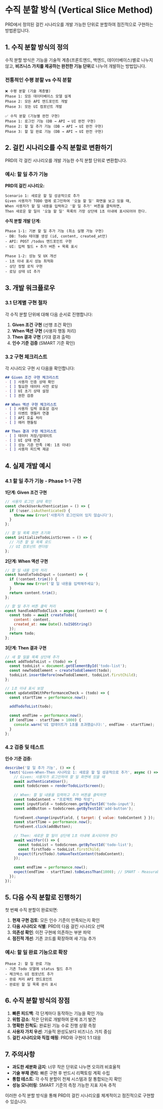 # 수직 분할 방식 (Vertical Slice Method)

PRD에서 정의된 걸킨 시나리오를 개발 가능한 단위로 분할하여 점진적으로 구현하는 방법론입니다.

## 1. 수직 분할 방식의 정의

수직 분할 방식은 기능을 기술적 계층(프론트엔드, 백엔드, 데이터베이스)별로 나누지 않고, **비즈니스 가치를 제공하는 완전한 기능 단위**로 나누어 개발하는 방법입니다.

### 전통적인 수평 분할 vs 수직 분할
```
❌ 수평 분할 (기술 계층별)
Phase 1: 모든 데이터베이스 모델 설계
Phase 2: 모든 API 엔드포인트 개발  
Phase 3: 모든 UI 컴포넌트 개발

✅ 수직 분할 (기능별 완전 구현)
Phase 1: 로그인 기능 (DB → API → UI 완전 구현)
Phase 2: 할 일 추가 기능 (DB → API → UI 완전 구현)
Phase 3: 할 일 완료 기능 (DB → API → UI 완전 구현)
```

## 2. 걸킨 시나리오를 수직 분할로 변환하기

PRD의 각 걸킨 시나리오를 개발 가능한 수직 분할 단위로 변환합니다.

### 예시: 할 일 추가 기능

**PRD의 걸킨 시나리오:**
```gherkin
Scenario 1: 새로운 할 일 성공적으로 추가
Given 사용자가 TODO 앱에 로그인하여 '오늘 할 일' 화면을 보고 있을 때,
When 사용자가 할 일 내용을 입력하고 '할 일 추가' 버튼을 클릭하면,
Then 새로운 할 일이 '오늘 할 일' 목록의 가장 상단에 1초 이내에 표시되어야 한다.
```

**수직 분할 개발 단계:**
```
Phase 1-1: 기본 할 일 추가 기능 (최소 실행 가능 구현)
- DB: Todo 테이블 생성 (id, content, created_at만)
- API: POST /todos 엔드포인트 구현
- UI: 입력 필드 + 추가 버튼 + 목록 표시

Phase 1-2: 성능 및 UX 개선
- 1초 이내 표시 성능 최적화
- 상단 정렬 로직 구현
- 로딩 상태 UI 추가
```

## 3. 개발 워크플로우

### 3.1 단계별 구현 절차

각 수직 분할 단위에 대해 다음 순서로 진행합니다:

1. **Given 조건 구현** (선행 조건 확인)
2. **When 액션 구현** (사용자 행동 처리)
3. **Then 결과 구현** (기대 결과 출력)
4. **인수 기준 검증** (SMART 기준 확인)

### 3.2 구현 체크리스트

각 시나리오 구현 시 다음을 확인합니다:

```markdown
## Given 조건 구현 체크리스트
- [ ] 사용자 인증 상태 확인
- [ ] 필요한 데이터 사전 로딩
- [ ] UI 초기 상태 설정
- [ ] 권한 검증

## When 액션 구현 체크리스트  
- [ ] 사용자 입력 유효성 검사
- [ ] 이벤트 핸들러 연결
- [ ] API 호출 처리
- [ ] 에러 핸들링

## Then 결과 구현 체크리스트
- [ ] 데이터 저장/업데이트
- [ ] UI 상태 변경
- [ ] 성능 기준 만족 (예: 1초 이내)
- [ ] 사용자 피드백 제공
```

## 4. 실제 개발 예시

### 4.1 할 일 추가 기능 - Phase 1-1 구현

**1단계: Given 조건 구현**
```javascript
// 사용자 로그인 상태 확인
const checkUserAuthentication = () => {
  if (!user.isAuthenticated) {
    throw new Error('사용자가 로그인되어 있지 않습니다');
  }
};

// 할 일 목록 화면 초기화
const initializeTodoListScreen = () => {
  // 기존 할 일 목록 로드
  // UI 컴포넌트 렌더링
};
```

**2단계: When 액션 구현**
```javascript
// 할 일 내용 입력 처리
const handleTodoInput = (content) => {
  if (!content.trim()) {
    throw new Error('할 일 내용을 입력해주세요');
  }
  return content.trim();
};

// 할 일 추가 버튼 클릭 처리
const handleAddTodoClick = async (content) => {
  const todo = await createTodo({
    content: content,
    created_at: new Date().toISOString()
  });
  return todo;
};
```

**3단계: Then 결과 구현**
```javascript
// 새 할 일을 목록 상단에 추가
const addTodoToList = (todo) => {
  const todoList = document.getElementById('todo-list');
  const newTodoElement = createTodoElement(todo);
  todoList.insertBefore(newTodoElement, todoList.firstChild);
};

// 1초 이내 표시 보장
const updateUIWithPerformanceCheck = (todo) => {
  const startTime = performance.now();
  
  addTodoToList(todo);
  
  const endTime = performance.now();
  if (endTime - startTime > 1000) {
    console.warn('UI 업데이트가 1초를 초과했습니다:', endTime - startTime);
  }
};
```

### 4.2 검증 및 테스트

**인수 기준 검증:**
```javascript
describe('할 일 추가 기능', () => {
  test('Given-When-Then 시나리오 1: 새로운 할 일 성공적으로 추가', async () => {
    // Given: 사용자가 로그인하여 할 일 화면에 있을 때
    await authenticateUser();
    const todoScreen = renderTodoListScreen();
    
    // When: 할 일 내용을 입력하고 추가 버튼을 클릭하면
    const todoContent = "프로젝트 PRD 작성";
    const inputField = todoScreen.getByTestId('todo-input');
    const addButton = todoScreen.getByTestId('add-button');
    
    fireEvent.change(inputField, { target: { value: todoContent } });
    const startTime = performance.now();
    fireEvent.click(addButton);
    
    // Then: 새로운 할 일이 상단에 1초 이내에 표시되어야 한다
    await waitFor(() => {
      const todoList = todoScreen.getByTestId('todo-list');
      const firstTodo = todoList.firstChild;
      expect(firstTodo).toHaveTextContent(todoContent);
    });
    
    const endTime = performance.now();
    expect(endTime - startTime).toBeLessThan(1000); // SMART - Measurable
  });
});
```

## 5. 다음 수직 분할로 진행하기

첫 번째 수직 분할이 완료되면:

1. **현재 구현 검토**: 모든 인수 기준이 만족되는지 확인
2. **다음 시나리오 식별**: PRD의 다음 걸킨 시나리오 선택
3. **의존성 확인**: 이전 구현에 의존하는 부분 파악
4. **점진적 개선**: 기존 코드를 확장하여 새 기능 추가

### 예시: 할 일 완료 기능으로 확장

```
Phase 2: 할 일 완료 기능
- 기존 Todo 모델에 status 필드 추가
- 체크박스 UI 컴포넌트 추가  
- 완료 처리 API 엔드포인트
- 완료된 할 일 목록 분리 표시
```

## 6. 수직 분할 방식의 장점

1. **빠른 피드백**: 각 단계마다 동작하는 기능을 확인 가능
2. **위험 감소**: 작은 단위로 개발하여 문제 조기 발견
3. **명확한 진척도**: 완료된 기능 수로 진행 상황 측정
4. **사용자 가치 우선**: 기술적 완성도보다 비즈니스 가치 중심
5. **걸킨 시나리오와 직접 매핑**: PRD와 구현이 1:1 대응

## 7. 주의사항

- **과도한 세분화 금지**: 너무 작은 단위로 나누면 오히려 비효율적
- **기술 부채 관리**: 빠른 구현 후 반드시 리팩토링 계획 수립  
- **통합 테스트**: 각 수직 분할이 전체 시스템과 잘 통합되는지 확인
- **성능 모니터링**: SMART 기준의 측정 가능한 지표 지속 추적

이러한 수직 분할 방식을 통해 PRD의 걸킨 시나리오를 체계적이고 점진적으로 구현할 수 있습니다. 